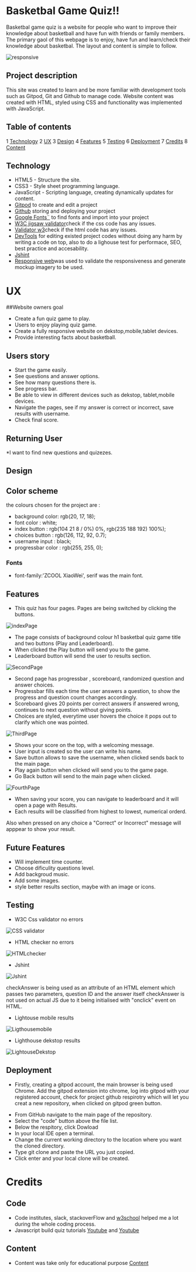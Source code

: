 # Basketbal Game Quiz!!

Basketbal game quiz is a website for people who want to improve their knowledge about basketball and have fun with friends or family members. The primary gaol of this webpage is to enjoy, have fun and learn/check their knowledge about basketbal. The layout and content is simple to follow.

![responsive](/assets/images/Responsive.png)

## Project description 

This site was created to learn and be more familiar with development tools such as Gitpod, Git and Github to manage code. Website content was created with HTML, styled using CSS and functionality was implemented with JavaScript.

## Table of contents

1 [Technology](#technology)
2 [UX](#ux)
3 [Design](#design)
4 [Features](#features)
5 [Testing](#testing)
6 [Deployment](#deployment)
7 [Credits](#credits)
8 [Content](#content)

## Technology

* HTML5 - Structure the site.
* CSS3 - Style sheet programming language.
* JavaScript - Scripting language, creating dynamically updates for content.
* [Gitpod](https://gitpod.io/workspaces) to create and edit a project
* [Github](https://github.com/) storing and deploying your project
* [Google Fonts¨](https://fonts.google.com/) to find fonts and import into your project
* [W3C jigsaw validator](https://jigsaw.w3.org/css-validator/)check if the css code has any issues.
* [Validator w3](https://validator.w3.org/)check if the html code has any issues.
* [DevTools](https://developer.chrome.com/docs/devtools/) for editing existed project codes without doing any harm by writing a code on top, also to do a lighouse test for performace, SEO, best practice and accesability.
* [Jshint](https://jshint.com/)
* [Responsive web](https://ui.dev/amiresponsive)was used to validate the responsiveness and generate mockup imagery to be used.

# UX

##Website owners goal

* Create a fun quiz game to play.
* Users to enjoy playing quiz game.
* Create a fully responsive website on dekstop,mobile,tablet devices.
* Provide interesting facts about basketball.

## Users story

* Start the game easily.
* See questions and answer options.
* See how many questions there is.
* See progress bar.
* Be able to view in different devices such as dekstop, tablet,mobile devices.
* Navigate the pages, see if my answer is correct or incorrect, save results with username.
* Check final score.

## Returning User

*I want to find new questions and quizezes.

## Design

## Color scheme

the colours chosen for the project are :

* background color: rgb(20, 17, 18);
* font color : white;
* index button : rgb(104 21 8 / 0%) 0%, rgb(235 188 192) 100%);
* choices button : rgb(126, 112, 92, 0.7);
* username input  : black;
* progressbar color : rgb(255, 255, 0);

### Fonts

* font-family:'ZCOOL XiaoWei', serif was the main font.

## Features 

* This quiz has four pages. Pages are being switched by clicking the buttons.

![indexPage](assets/images/FirstPage.png)

* The page consists of background colour h1 basketbal quiz game title and two buttons (Play and Leaderboard).
* When clicked the Play button will send you to the game.
* Leaderboard button will send the user to results section.

![SecondPage](assets/images/SecondPage.png) 

* Second page has progressbar , scoreboard, randomized question and answer choices.
* Progressbar fills each time the user answers a question, to show the progress and question count changes accordingly.
* Scoreboard gives 20 points per correct answers if answered wrong, continues to next question without giving points.
* Choices are styled, everytime user hovers the choice it pops out to clarify which one was pointed.

![ThirdPage](assets/images/ThirdPage.png)

* Shows your score on the top, with a welcoming message.
* User input is created so the user can write his name.
* Save button allows to save the username, when clicked sends back to the main page.
* Play again button when clicked will send you to the game page.
* Go Back button will send to the main page when clicked.

![FourthPage](assets/images/FourthPage.png)

* When saving your score, you can navigate to leaderboard and it will open a page with Results.
* Each results will be classified from highest to lowest, numerical orderd.

Also when pressed on any choice a "Correct" or Incorrect" message will apppear to show your result.


## Future Features

* Will implement time counter.
* Choose dificulity questions level.
* Add backgroud music.
* Add some images.
* style better results section, maybe with an image or icons.


## Testing

* W3C Css validator no errors

![CSS validator](assets/images/CSSValidator.png)

* HTML checker no errors

![HTMLchecker](assets/images/HTMLchecker.png)

* Jshint 

![Jshint](assets/images/Jshint.png)

checkAnswer is being used as an attribute of an HTML element which passes two parameters, question ID and the answer itself
checkAnswer is not used on actual JS due to it being initialised with "onclick" event on HTML.

* Lightouse mobile results

![Ligthousemobile](assets/images/LightHouseMobile2.png
)

* Lighthouse dekstop results

![LightouseDekstop](assets/images/LighthouseDekstop.png)


## Deployment




- Firstly, creating a gitpod account, the main browser is being used Chrome. Add the gitpod extension into chrome, log into gitpod with your registered account, check for project github respirotry which will let you creat a new repository, when clicked on gitpod green button.

* From GitHub navigate to the main page of the repository.
* Select the "code" button above the file list.
* Below the respitory, click Dowload
* In your local IDE open a terminal.
* Change the current working directory to the location where you want the cloned directory.
* Type git clone and paste the URL you just copied.
* Click enter and your local clone will be created.


# Credits

## Code

* Code institutes, slack, stackoverFlow and [w3school](http://https://www.w3schools.com/) helped me a lot during the whole coding process.
* Javascript build quiz tutorials [Youtube](https://www.youtube.com/playlist?list=PLDlWc9AfQBfZIkdVaOQXi1tizJeNJipEx) and [Youtube](https://www.youtube.com/watch?v=f4fB9Xg2JEY)


## Content

* Content was take only for educational purpose [Content](http://www.freepubquiz.co.uk/basketball-quiz.html)